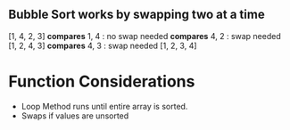 ## Bubble Sort works by swapping two at a time

[1, 4, 2, 3]
__compares__ 1, 4 : no swap needed
__compares__ 4, 2 : swap needed
[1, 2, 4, 3]
__compares__ 4, 3 : swap needed
[1, 2, 3, 4]

# Function Considerations

- Loop Method runs until entire array is sorted.
- Swaps if values are unsorted